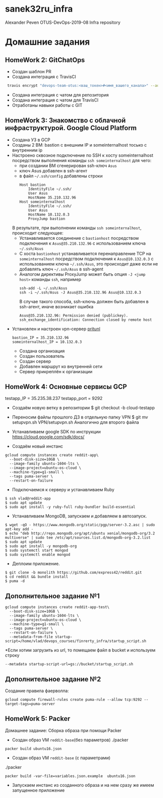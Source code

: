 # sanek32ru_infra
Alexander Peven OTUS-DevOps-2019-08 Infra repository

# Домашние задания

## HomeWork 2: GitChatOps

* Создан шаблон PR
* Создана интеграция с TravisCI
```bash
 travis encrypt "devops-team-otus:<ваш_токен>#<имя_вашего_канала>" --add notifications.slack.rooms --com
```
* Создана интеграция с чатом для репозитория
* Создана интеграция с чатом для TravisCI
* Отработаны навыки работы с GIT

## HomeWork 3: Знакомство с облачной инфраструктурой. Google Cloud Platform

* Создана УЗ в GCP
* Созданы 2 ВМ: bastion с внешним IP и someinternalhost тосько с внутренним ip
* Настроено сквозное подключение по SSH к хосту someinternalhost посредством выполнения команды
`ssh someinternalhost` для чего:
  * при создании ВМ сгенерирован ssh-ключ `Asus`
  * ключ Asus добавлен в ssh-агент
  * в файл `~/.ssh/config` добавлены строки
    ```
    Host bastion
    	IdentityFile ~/.ssh/
    	User Asus
    	HostName 35.210.132.96
    Host someinternalhost
    	IdentityFile ~/.ssh/
    	User Asus
    	HostName 10.132.0.3
    	ProxyJump bastion
    ```
  В результате, при выполнении команды `ssh someinternalhost`, происходит следующее:
  * Устанавливается соединение с `bastionhost` посредством подключения к `Asus@35.210.132.96` с использованием ключа `~/.ssh/Asus`
  * С хоста `bastionhost` устанавливается перенаправление TCP на `someinternalhost` посредством подключения к `Asus@10.132.0.3` с использованием ключа `~/.ssh/Asus`, это происходит даже если не добавлять ключ `~/.ssh/Asus` в ssh-agent
  * Аналогом директивы ProxyJump может быть опция `-J <jump host>` команды `ssh`, например
    ```shell
    ssh-add -L ~/.ssh/Asus
    ssh -i ~/.ssh/Asus -J Asus@35.210.132.96 Asus@10.132.0.3
    ```
    В случае такого способа, ssh-ключь должен быть добавлен в ssh-агент, иначе возникает ошибка
    ```
    Asus@35.210.132.96: Permission denied (publickey).
    ssh_exchange_identification: Connection closed by remote host
    ```
* Установлен и настроен vpn-сервер [pritunl](https://pritunl.com)
  ```
  bastion_IP = 35.210.132.96
  someinternalhost_IP = 10.132.0.3
  ```
  * Создана организация
  * Создан пользователь
  * Создан сервер
  * Добавлен маршрут ко внутренней сети
  * Сервер прикреплён к организации

## HomeWork 4: Основные сервисы GCP
testapp_IP = 35.235.38.237
testapp_port = 9292

* Создаём новую ветку в репозитории
$ git checkout -b cloud-testapp

* Переносим файлы прошлого ДЗ в отдельную папку VPN
$ git mv setupvpn.sh VPN/setupvpn.sh
Аналогично для второго файла

* Устанавливаем google SDK по инструкции https://cloud.google.com/sdk/docs/

* Создаём новый инстанс
```
gcloud compute instances create reddit-app\
  --boot-disk-size=10GB \
  --image-family ubuntu-1604-lts \
  --image-project=ubuntu-os-cloud \
  --machine-type=g1-small \
  --tags puma-server \
  --restart-on-failure
```
* Подключаемся к серверу и устанавливаем Ruby
```
$ ssh vlad@reddit-app
$ sudo apt update
$ sudo apt install -y ruby-full ruby-bundler build-essential
```

* Устанавливаем MongoDB, запускаем и добавляем в автозапуск.
```
$ wget -qO - https://www.mongodb.org/static/pgp/server-3.2.asc | sudo apt-key add -
$ echo "deb http://repo.mongodb.org/apt/ubuntu xenial/mongodb-org/3.2 multiverse" | sudo tee /etc/apt/sources.list.d/mongodb-org-3.2.list
$ sudo apt update
$ sudo apt install -y mongodb-org
$ sudo systemctl start mongod
$ sudo systemctl enable mongod
```

* Деплоим приложение.
```
$ git clone -b monolith https://github.com/express42/reddit.git
$ cd reddit && bundle install
$ puma -d
```

## Дополнительное задание №1
```
gcloud compute instances create reddit-app-test\
  --boot-disk-size=10GB \
  --image-family ubuntu-1604-lts \
  --image-project=ubuntu-os-cloud \
  --machine-type=g1-small \
  --tags puma-server \
  --restart-on-failure \
  --metadata-from-file startup-script=/home/vlad/devops_courses/finrerty_infra/startup_script.sh
```

*Если хотим загрузить из url, то помещаем файл в bucket и используем строку 
```
--metadata startup-script-url=gs://bucket/startup_script.sh
```

## Дополнительное задание №2
Создание правила фаерволла:
```
gcloud compute firewall-rules create puma-rule --allow tcp:9292 --target-tags=puma-server
```

## HomeWork 5: Packer
Домашнее задание: Сборка образа при помощи Packer

* Создан образ VM  `reddit-base`(без параметров)
./packer
```
packer build ubuntu16.json
```
* Создан образ VM `reddit-base` (с параметрами)

./packer 
```
packer build -var-file=variables.json.example  ubuntu16.json
```

* Запускаем инстанс из созданного образа и на нем сразу
же имеем запущенное приложение

